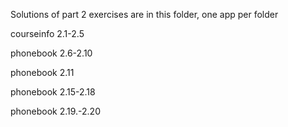 Solutions of part 2 exercises are in this folder, one app per folder

courseinfo 2.1-2.5

phonebook 2.6-2.10

phonebook 2.11

phonebook 2.15-2.18

phonebook 2.19.-2.20